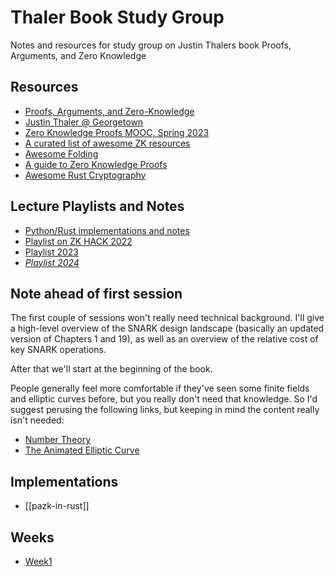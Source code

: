 # Thaler Book Study Group

Notes and resources for study group on Justin Thalers book Proofs, Arguments, and Zero Knowledge

## Resources

- [Proofs, Arguments, and Zero-Knowledge](https://people.cs.georgetown.edu/jthaler/ProofsArgsAndZK.html)
- [Justin Thaler @ Georgetown](https://people.cs.georgetown.edu/jthaler/)
- [Zero Knowledge Proofs MOOC, Spring 2023](https://zk-learning.org/)
- [A curated list of awesome ZK resources](https://github.com/ventali/awesome-zk)
- [Awesome Folding](https://github.com/lurk-lab/awesome-folding)
- [A guide to Zero Knowledge Proofs](https://medium.com/@Luca_Franceschini/a-guide-to-zero-knowledge-proofs-f2ff9e5959a8)
- [Awesome Rust Cryptography](https://cryptography.rs/)

## Lecture Playlists and Notes

- [Python/Rust implementations and notes ](https://github.com/thor314/pazk)
- [Playlist on ZK HACK 2022](https://youtube.com/playlist?list=PLj80z0cJm8QEmZkGgSOLpr_8B08SCWVQ7&si=F7Qb52oRfLK2ePQ5)
- [Playlist 2023](https://youtube.com/playlist?list=PL_YzrmMHtTBQAauTGILpt4gqzu0opWtxq&si=D-xenEnrZzaF-6j3)
- [*Playlist 2024*](https://www.youtube.com/playlist?list=PLTPK8HRi5qmlIBA7TDTO8hBOprAc1FIQv)

## Note ahead of first session

The first couple of sessions won't really need technical background. I'll give a high-level overview of the SNARK design landscape (basically an updated version of Chapters 1 and 19), as well as an overview of the relative cost of key SNARK operations. 

After that we'll start at the beginning of the book. 

People generally feel more comfortable if they've seen some finite fields and elliptic curves before, but you really don't need that knowledge. So I'd suggest perusing the following links, but keeping in mind the content really isn't needed:

- [Number Theory](https://explained-from-first-principles.com/number-theory/#contributions)
- [The Animated Elliptic Curve](https://curves.xargs.org/)

## Implementations

- [[pazk-in-rust]]

## Weeks

- [Week1](sessions/Session1.md)